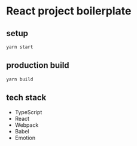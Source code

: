 # React project boilerplate

## setup
`yarn start`

## production build
`yarn build`

## tech stack
- TypeScript
- React
- Webpack
- Babel
- Emotion
